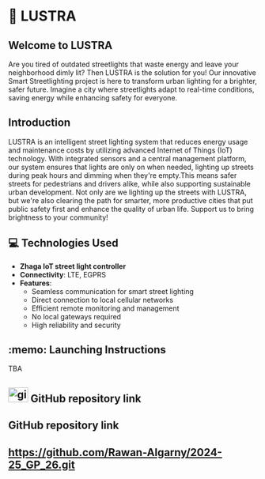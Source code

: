 # 🌟 LUSTRA
## Welcome to LUSTRA 
Are you tired of outdated streetlights that waste energy and leave your neighborhood dimly lit? Then LUSTRA is the solution for you! Our innovative Smart Streetlighting project is here to transform urban lighting for a brighter, safer future. Imagine a city where streetlights adapt to real-time conditions, saving energy while enhancing safety for everyone.

## Introduction
LUSTRA is an intelligent street lighting system that reduces energy usage and maintenance costs by utilizing advanced Internet of Things (IoT) technology. With integrated sensors and a central management platform, our system ensures that lights are only on when needed, lighting up streets during peak hours and dimming when they're empty.This means safer streets for pedestrians and drivers alike, while also supporting sustainable urban development. Not only are we lighting up the streets with LUSTRA, but we're also clearing the path for smarter, more productive cities that put public safety first and enhance the quality of urban life. Support us to bring brightness to your community!

## 💻 Technologies Used
- **Zhaga IoT street light controller**
- **Connectivity**: LTE, EGPRS
- **Features**:
  - Seamless communication for smart street lighting
  - Direct connection to local cellular networks
  - Efficient remote monitoring and management
  - No local gateways required
  - High reliability and security

<h2>:memo: Launching Instructions</h2>
TBA

##  <img src="https://github.com/LamaAlmajhad/test/assets/98522894/0393ad9f-ee33-4bd8-9621-b9019e2dce1b" alt="github logo" height="30" width="40">  GitHub repository link
## GitHub repository link 
## https://github.com/Rawan-Algarny/2024-25_GP_26.git
